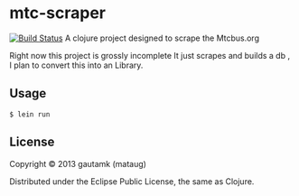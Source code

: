 # mtc-scraper

[![Build Status](https://travis-ci.org/gautamk/mtc-scraper.png?branch=master)](undefined)
A clojure project designed to scrape the Mtcbus.org

Right now this project is grossly incomplete
It just scrapes and builds a db , I plan to convert this into an Library.

## Usage

`$ lein run`

## License

Copyright © 2013 gautamk (mataug)

Distributed under the Eclipse Public License, the same as Clojure.
